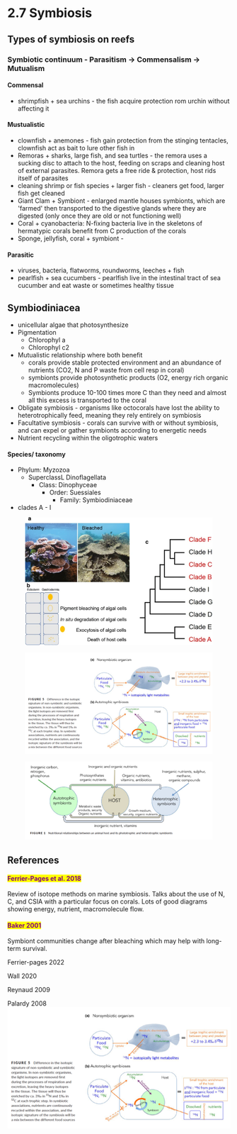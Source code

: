 # 2.7 Symbiosis

## Types of symbiosis on reefs&#x20;

### Symbiotic continuum - Parasitism -> Commensalism -> Mutualism&#x20;

#### Commensal&#x20;

* shrimpfish + sea urchins - the fish acquire protection rom urchin without affecting it

#### Mustualistic&#x20;

* clownfish + anemones - fish gain protection from the stinging tentacles, clownfish act as bait to lure other fish in&#x20;
* Remoras + sharks, large fish, and sea turtles - the remora uses a sucking disc to attach to the host, feeding on scraps and cleaning host of external parasites. Remora gets a free ride & protection, host rids itself of parasites&#x20;
* cleaning shrimp or fish species + larger fish - cleaners get food, larger fish get cleaned&#x20;
* Giant Clam + Symbiont - enlarged mantle houses symbionts, which are 'farmed' then transported to the digestive glands where they are digested (only once they are old or not functioning well)
* Coral + cyanobacteria: N-fixing bacteria live in the skeletons of hermatypic corals benefit from C production of the corals&#x20;
* Sponge, jellyfish, coral + symbiont -&#x20;

#### Parasitic&#x20;

* viruses, bacteria, flatworms, roundworms, leeches + fish&#x20;
* pearlfish + sea cucumbers - pearlfish live in the intestinal tract of sea cucumber and eat waste or sometimes healthy tissue&#x20;

## Symbiodiniacea

* unicellular algae that photosynthesize&#x20;
* Pigmentation&#x20;
  * Chlorophyl a&#x20;
  * Chlorophyl c2
* Mutualistic relationship where both benefit
  * corals provide stable protected environment and an abundance of nutrients (CO2, N and P waste from cell resp in coral)
  * symbionts provide photosynthetic products (O2, energy rich organic macromolecules)&#x20;
  * Symbionts produce 10-100 times more C than they need and almost all this excess is transported to the coral&#x20;
* Obligate symbiosis - organisms like octocorals have lost the ability to heterotrophically feed, meaning they rely entirely on symbiosis&#x20;
* Facultative symbiosis - corals can survive with or without symbiosis, and can expel or gather symbionts according to energetic needs&#x20;
* Nutrient recycling within the oligotrophic waters&#x20;

#### Species/ taxonomy

* Phylum: Myzozoa
  * SuperclassL Dinoflagellata
    * Class: Dinophyceae&#x20;
      * Order: Suessiales
        * Family: Symbiodiniaceae&#x20;
* clades A - I&#x20;

<figure><img src="../.gitbook/assets/338_2021_2115_Fig1_HTML.webp" alt=""><figcaption></figcaption></figure>

<figure><img src="../.gitbook/assets/Screen Shot 2023-05-16 at 4.52.29 PM (2).png" alt=""><figcaption></figcaption></figure>

<figure><img src="../.gitbook/assets/Screen Shot 2023-05-16 at 3.07.19 PM.png" alt=""><figcaption></figcaption></figure>

## References

#### <mark style="color:purple;">Ferrier-Pages et al. 2018</mark>

Review of isotope methods on marine symbiosis. Talks about the use of N, C, and CSIA with a particular focus on corals. Lots of good diagrams showing energy, nutrient, macromolecule flow.&#x20;

#### <mark style="color:purple;">Baker 2001</mark>

Symbiont communities change after bleaching which may help with long-term survival.&#x20;

Ferrier-pages 2022

Wall 2020

Reynaud 2009

Palardy 2008![](<../.gitbook/assets/Screen Shot 2023-05-16 at 4.52.29 PM (1).png>)




